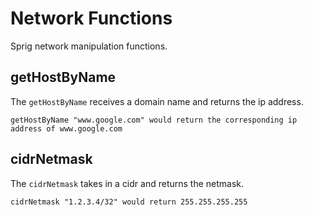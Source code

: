 # Network Functions

Sprig network manipulation functions.

## getHostByName

The `getHostByName` receives a domain name and returns the ip address.

```
getHostByName "www.google.com" would return the corresponding ip address of www.google.com
```

## cidrNetmask

The `cidrNetmask` takes in a cidr and returns the netmask.

```
cidrNetmask "1.2.3.4/32" would return 255.255.255.255
```
